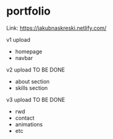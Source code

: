 # portfolio
Link: https://jakubnaskreski.netlify.com/

v1 upload

- homepage
- navbar

v2 upload TO BE DONE

- about section
- skills section

v3 upload TO BE DONE
- rwd
- contact
- animations
- etc
